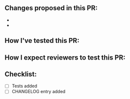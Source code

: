 ## Changes proposed in this PR:
-
-

## How I've tested this PR:

## How I expect reviewers to test this PR:

## Checklist:
- [ ] Tests added
- [ ] CHANGELOG entry added 

[//]: # ( 
   HashiCorp engineers only. Community PRs should not add a changelog entry.
   Changelog entries should use present tense, e.g. "Add support for..."
)